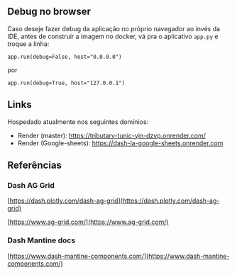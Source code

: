 ## Debug no browser

Caso deseje fazer debug da aplicação no próprio navegador ao invés da IDE, antes de construir a imagem no docker, vá pra o aplicativo `app.py` e troque a linha:

```
app.run(debug=False, host="0.0.0.0")
```
por 
```
app.run(debug=True, host="127.0.0.1")
```

## Links

Hospedado atualmente nos seguintes domínios:
  * Render (master): https://tributary-tunic-yin-dzvp.onrender.com/
  * Render (Google-sheets): https://dash-la-google-sheets.onrender.com
## Referências

### Dash AG Grid
 
[https://dash.plotly.com/dash-ag-grid](https://dash.plotly.com/dash-ag-grid) 

[https://www.ag-grid.com/](https://www.ag-grid.com/)

 ### Dash Mantine docs

 [https://www.dash-mantine-components.com/](https://www.dash-mantine-components.com/)
